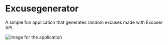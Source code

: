 # Excusegenerator

A simple fun application that generates random excuses made with Excuser API.

![Image for the application](https://i.imgur.com/u4ikO7r.png "Application Image")
